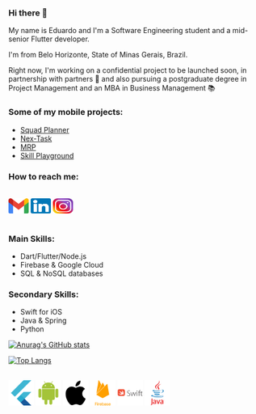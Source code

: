 ### Hi there 👋

My name is Eduardo and I'm a Software Engineering student and a mid-senior Flutter developer.

I'm from Belo Horizonte, State of Minas Gerais, Brazil.

Right now, I'm working on a confidential project to be launched soon, in partnership with partners 🔭 and also pursuing a postgraduate degree in Project Management and an MBA in Business Management 📚

### Some of my mobile projects:

* [Squad Planner](https://0pmi4.app.link/squadplanner)
* [Nex-Task](https://github.com/eduardobandeiramg/nex-task)
* [MRP](https://github.com/eduardobandeiramg/mrp)
* [Skill Playground](https://github.com/eduardobandeiramg/skill-playground)

### How to reach me:

<div style="display: inline_block"><br>
    <a href="mailto:eduardobandeiramg@gmail.com" target="_blank"><img align="center" alt="gmail" height="30" width="40" src="src/contato/gmail-logo-16.png"></a> 
    <a href="https://www.linkedin.com/in/eduardobandeiramg/" target="_blank"><img align="center" alt="linkedin" height="30" width="40" src="src/contato/linkedin.png" target="_blank"></a> 
    <a href="https://www.instagram.com/eduardobandeiramg/" target="_blank"><img align="center" alt="instagram" height="30" width="40" src="src/contato/Instagram-Icon.png" target="_blank"></a> 
</div>

</br>

### Main Skills:
* Dart/Flutter/Node.js
* Firebase & Google Cloud
* SQL & NoSQL databases

### Secondary Skills:
* Swift for iOS
* Java & Spring
* Python

[![Anurag's GitHub stats](https://github-readme-stats.vercel.app/api?username=eduardobandeiramg&show_icons=true&count_private=true&disable_animations=false)](https://github.com/anuraghazra/github-readme-stats)

[![Top Langs](https://github-readme-stats.vercel.app/api/top-langs/?username=eduardobandeiramg&layout=compact)](https://github.com/anuraghazra/github-readme-stats)

<div style="display: inline_block"><br>
    <img align="center" alt="Flutter" height="50" width="50" src= "https://github.com/devicons/devicon/blob/master/icons/flutter/flutter-original.svg"> 
    <img align="center" alt="Android" height="50" width="50" src= "https://github.com/devicons/devicon/blob/master/icons/android/android-original.svg">  
    <img align="center" alt="Apple" height="50" width="50" src= "https://raw.githubusercontent.com/devicons/devicon/master/icons/apple/apple-original.svg">     
    <img align="center" alt="Firebase" height="50" width="50" src= "https://raw.githubusercontent.com/devicons/devicon/master/icons/firebase/firebase-plain-wordmark.svg">              
    <img align="center" alt="Swift" height="50" width="50" src="https://raw.githubusercontent.com/devicons/devicon/master/icons/swift/swift-original-wordmark.svg">   
    <img align="center" alt="Java" height="50" width="50" src="https://raw.githubusercontent.com/devicons/devicon/master/icons/java/java-original-wordmark.svg">         
</div>

